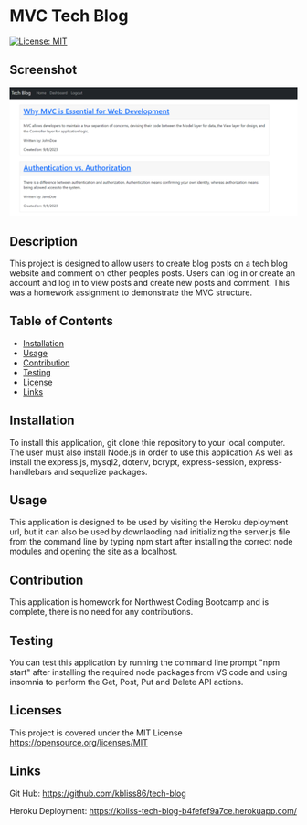 # MVC Tech Blog
[![License: MIT](https://img.shields.io/badge/License-MIT-yellow.svg)](https://opensource.org/licenses/MIT)

## Screenshot
![Tech Blog Preview](/public/images/techblog-screenshot.PNG)


## Description
This project is designed to allow users to create blog posts on a tech blog website and comment on other peoples posts. Users can log in or create an account and log in to view posts and create new posts and comment. This was a homework assignment to demonstrate the MVC structure.

## Table of Contents
  - [Installation](#installation)
  - [Usage](#usage)
  - [Contribution](#contribution)
  - [Testing](#testing)
  - [License](#license)
  - [Links](#Links)

 ## Installation 
 To install this application, git clone thie repository to your local computer. The user must also install Node.js in order to use this application As well as install the express.js, mysql2, dotenv, bcrypt, express-session, express-handlebars and sequelize packages.

 ## Usage
This application is designed to be used by visiting the Heroku deployment url, but it can also be used by downlaoding nad initializing the server.js file from the command line by typing npm start after installing the correct node modules and opening the site as a localhost. 

## Contribution
This application is homework for Northwest Coding Bootcamp and is complete, there is no need for any contributions.

## Testing
You can test this application  by running the command line prompt "npm start" after installing the required node packages from VS code and using insomnia to perform the Get, Post, Put and Delete API actions. 

## Licenses
This project is covered under the MIT License
https://opensource.org/licenses/MIT

## Links
Git Hub: https://github.com/kbliss86/tech-blog

Heroku Deployment: https://kbliss-tech-blog-b4fefef9a7ce.herokuapp.com/
